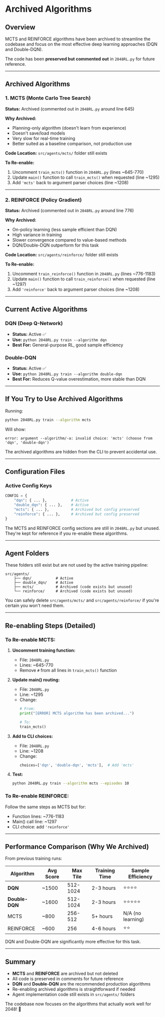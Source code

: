 # Archived Algorithms

## Overview

MCTS and REINFORCE algorithms have been archived to streamline the codebase and focus on the most effective deep learning approaches (DQN and Double-DQN).

The code has been **preserved but commented out** in `2048RL.py` for future reference.

---

## Archived Algorithms

### 1. MCTS (Monte Carlo Tree Search)

**Status:** Archived (commented out in `2048RL.py` around line 645)

**Why Archived:**
- Planning-only algorithm (doesn't learn from experience)
- Doesn't save/load models
- Very slow for real-time training
- Better suited as a baseline comparison, not production use

**Code Location:** `src/agents/mcts/` folder still exists

**To Re-enable:**
1. Uncomment `train_mcts()` function in `2048RL.py` (lines ~645-770)
2. Update `main()` function to call `train_mcts()` when requested (line ~1295)
3. Add `'mcts'` back to argument parser choices (line ~1208)

---

### 2. REINFORCE (Policy Gradient)

**Status:** Archived (commented out in `2048RL.py` around line 776)

**Why Archived:**
- On-policy learning (less sample efficient than DQN)
- High variance in training
- Slower convergence compared to value-based methods
- DQN/Double-DQN outperform for this task

**Code Location:** `src/agents/reinforce/` folder still exists

**To Re-enable:**
1. Uncomment `train_reinforce()` function in `2048RL.py` (lines ~776-1183)
2. Update `main()` function to call `train_reinforce()` when requested (line ~1297)
3. Add `'reinforce'` back to argument parser choices (line ~1208)

---

## Current Active Algorithms

### DQN (Deep Q-Network)
- **Status:** Active ✅
- **Use:** `python 2048RL.py train --algorithm dqn`
- **Best For:** General-purpose RL, good sample efficiency

### Double-DQN
- **Status:** Active ✅
- **Use:** `python 2048RL.py train --algorithm double-dqn`
- **Best For:** Reduces Q-value overestimation, more stable than DQN

---

## If You Try to Use Archived Algorithms

Running:
```bash
python 2048RL.py train --algorithm mcts
```

Will show:
```
error: argument --algorithm/-a: invalid choice: 'mcts' (choose from 'dqn', 'double-dqn')
```

The archived algorithms are hidden from the CLI to prevent accidental use.

---

## Configuration Files

### Active Config Keys
```python
CONFIG = {
    "dqn": { ... },           # Active
    "double_dqn": { ... },    # Active
    "mcts": { ... },          # Archived but config preserved
    "reinforce": { ... },     # Archived but config preserved
}
```

The MCTS and REINFORCE config sections are still in `2048RL.py` but unused. They're kept for reference if you re-enable these algorithms.

---

## Agent Folders

These folders still exist but are not used by the active training pipeline:

```
src/agents/
    ├── dqn/           # Active
    ├── double_dqn/    # Active
    ├── mcts/          # Archived (code exists but unused)
    └── reinforce/     # Archived (code exists but unused)
```

You can safely delete `src/agents/mcts/` and `src/agents/reinforce/` if you're certain you won't need them.

---

## Re-enabling Steps (Detailed)

### To Re-enable MCTS:

1. **Uncomment training function:**
   - File: `2048RL.py`
   - Lines: ~645-770
   - Remove `#` from all lines in `train_mcts()` function

2. **Update main() routing:**
   - File: `2048RL.py`
   - Line: ~1295
   - Change:
     ```python
     # From:
     print("[ERROR] MCTS algorithm has been archived...")
     
     # To:
     train_mcts()
     ```

3. **Add to CLI choices:**
   - File: `2048RL.py`
   - Line: ~1208
   - Change:
     ```python
     choices=['dqn', 'double-dqn', 'mcts'],  # Add 'mcts'
     ```

4. **Test:**
   ```bash
   python 2048RL.py train --algorithm mcts --episodes 10
   ```

### To Re-enable REINFORCE:

Follow the same steps as MCTS but for:
- Function lines: ~776-1183
- Main() call line: ~1297
- CLI choice: add `'reinforce'`

---

## Performance Comparison (Why We Archived)

From previous training runs:

| Algorithm   | Avg Score | Max Tile | Training Time | Sample Efficiency |
|-------------|-----------|----------|---------------|-------------------|
| **DQN**         | ~1500     | 512-1024 | 2-3 hours     | ⭐⭐⭐⭐            |
| **Double-DQN**  | ~1600     | 512-1024 | 2-3 hours     | ⭐⭐⭐⭐⭐          |
| MCTS        | ~800      | 256-512  | 5+ hours      | N/A (no learning) |
| REINFORCE   | ~600      | 256      | 4-6 hours     | ⭐⭐               |

DQN and Double-DQN are significantly more effective for this task.

---

## Summary

- **MCTS** and **REINFORCE** are archived but not deleted
- All code is preserved in comments for future reference
- **DQN** and **Double-DQN** are the recommended production algorithms
- Re-enabling archived algorithms is straightforward if needed
- Agent implementation code still exists in `src/agents/` folders

The codebase now focuses on the algorithms that actually work well for 2048! 🎯
